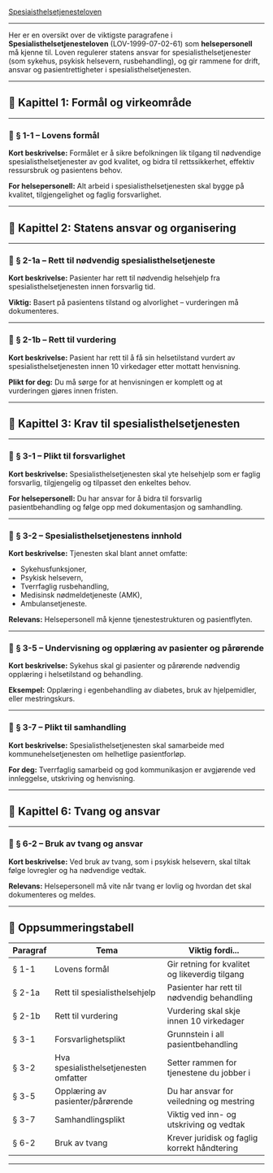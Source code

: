 [Spesiaisthelsetjenesteloven](https://lovdata.no/dokument/NL/lov/1999-07-02-61?q=spesialisthelsetjenesteloven)

---

Her er en oversikt over de viktigste paragrafene i **Spesialisthelsetjenesteloven** (LOV-1999-07-02-61) som **helsepersonell** må kjenne til. Loven regulerer statens ansvar for spesialisthelsetjenester (som sykehus, psykisk helsevern, rusbehandling), og gir rammene for drift, ansvar og pasientrettigheter i spesialisthelsetjenesten.

---

## 📘 **Kapittel 1: Formål og virkeområde**

---

### 🔹 **§ 1-1 – Lovens formål**

**Kort beskrivelse:**
Formålet er å sikre befolkningen lik tilgang til nødvendige spesialisthelsetjenester av god kvalitet, og bidra til rettssikkerhet, effektiv ressursbruk og pasientens behov.

**For helsepersonell:**
Alt arbeid i spesialisthelsetjenesten skal bygge på kvalitet, tilgjengelighet og faglig forsvarlighet.

---

## 📘 **Kapittel 2: Statens ansvar og organisering**

---

### 🔹 **§ 2-1a – Rett til nødvendig spesialisthelsetjeneste**

**Kort beskrivelse:**
Pasienter har rett til nødvendig helsehjelp fra spesialisthelsetjenesten innen forsvarlig tid.

**Viktig:**
Basert på pasientens tilstand og alvorlighet – vurderingen må dokumenteres.

---

### 🔹 **§ 2-1b – Rett til vurdering**

**Kort beskrivelse:**
Pasient har rett til å få sin helsetilstand vurdert av spesialisthelsetjenesten innen 10 virkedager etter mottatt henvisning.

**Plikt for deg:**
Du må sørge for at henvisningen er komplett og at vurderingen gjøres innen fristen.

---

## 📘 **Kapittel 3: Krav til spesialisthelsetjenesten**

---

### 🔹 **§ 3-1 – Plikt til forsvarlighet**

**Kort beskrivelse:**
Spesialisthelsetjenesten skal yte helsehjelp som er faglig forsvarlig, tilgjengelig og tilpasset den enkeltes behov.

**For helsepersonell:**
Du har ansvar for å bidra til forsvarlig pasientbehandling og følge opp med dokumentasjon og samhandling.

---

### 🔹 **§ 3-2 – Spesialisthelsetjenestens innhold**

**Kort beskrivelse:**
Tjenesten skal blant annet omfatte:

* Sykehusfunksjoner,
* Psykisk helsevern,
* Tverrfaglig rusbehandling,
* Medisinsk nødmeldetjeneste (AMK),
* Ambulansetjeneste.

**Relevans:**
Helsepersonell må kjenne tjenestestrukturen og pasientflyten.

---

### 🔹 **§ 3-5 – Undervisning og opplæring av pasienter og pårørende**

**Kort beskrivelse:**
Sykehus skal gi pasienter og pårørende nødvendig opplæring i helsetilstand og behandling.

**Eksempel:**
Opplæring i egenbehandling av diabetes, bruk av hjelpemidler, eller mestringskurs.

---

### 🔹 **§ 3-7 – Plikt til samhandling**

**Kort beskrivelse:**
Spesialisthelsetjenesten skal samarbeide med kommunehelsetjenesten om helhetlige pasientforløp.

**For deg:**
Tverrfaglig samarbeid og god kommunikasjon er avgjørende ved innleggelse, utskriving og henvisning.

---

## 📘 **Kapittel 6: Tvang og ansvar**

---

### 🔹 **§ 6-2 – Bruk av tvang og ansvar**

**Kort beskrivelse:**
Ved bruk av tvang, som i psykisk helsevern, skal tiltak følge lovregler og ha nødvendige vedtak.

**Relevans:**
Helsepersonell må vite når tvang er lovlig og hvordan det skal dokumenteres og meldes.

---

## 📘 Oppsummeringstabell

| Paragraf | Tema                                  | Viktig fordi...                                |
| -------- | ------------------------------------- | ---------------------------------------------- |
| § 1-1    | Lovens formål                         | Gir retning for kvalitet og likeverdig tilgang |
| § 2-1a   | Rett til spesialisthelsehjelp         | Pasienter har rett til nødvendig behandling    |
| § 2-1b   | Rett til vurdering                    | Vurdering skal skje innen 10 virkedager        |
| § 3-1    | Forsvarlighetsplikt                   | Grunnstein i all pasientbehandling             |
| § 3-2    | Hva spesialisthelsetjenesten omfatter | Setter rammen for tjenestene du jobber i       |
| § 3-5    | Opplæring av pasienter/pårørende      | Du har ansvar for veiledning og mestring       |
| § 3-7    | Samhandlingsplikt                     | Viktig ved inn- og utskriving og vedtak        |
| § 6-2    | Bruk av tvang                         | Krever juridisk og faglig korrekt håndtering   |

---

